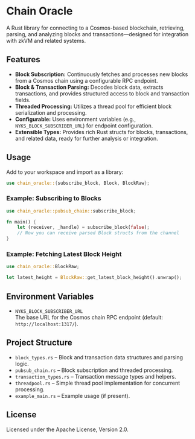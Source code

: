# Chain Oracle

A Rust library for connecting to a Cosmos-based blockchain, retrieving, parsing, and analyzing blocks and transactions—designed for integration with zkVM and related systems.

## Features

- **Block Subscription:** Continuously fetches and processes new blocks from a Cosmos chain using a configurable RPC endpoint.
- **Block & Transaction Parsing:** Decodes block data, extracts transactions, and provides structured access to block and transaction fields.
- **Threaded Processing:** Utilizes a thread pool for efficient block serialization and processing.
- **Configurable:** Uses environment variables (e.g., `NYKS_BLOCK_SUBSCRIBER_URL`) for endpoint configuration.
- **Extensible Types:** Provides rich Rust structs for blocks, transactions, and related data, ready for further analysis or integration.

## Usage

Add to your workspace and import as a library:

```rust
use chain_oracle::{subscribe_block, Block, BlockRaw};
```

### Example: Subscribing to Blocks

```rust
use chain_oracle::pubsub_chain::subscribe_block;

fn main() {
    let (receiver, _handle) = subscribe_block(false);
    // Now you can receive parsed Block structs from the channel
}
```

### Example: Fetching Latest Block Height

```rust
use chain_oracle::BlockRaw;

let latest_height = BlockRaw::get_latest_block_height().unwrap();
```

## Environment Variables

- `NYKS_BLOCK_SUBSCRIBER_URL`  
  The base URL for the Cosmos chain RPC endpoint (default: `http://localhost:1317/`).

## Project Structure

- `block_types.rs` – Block and transaction data structures and parsing logic.
- `pubsub_chain.rs` – Block subscription and threaded processing.
- `transaction_types.rs` – Transaction message types and helpers.
- `threadpool.rs` – Simple thread pool implementation for concurrent processing.
- `example_main.rs` – Example usage (if present).

## License

Licensed under the Apache License, Version 2.0.
